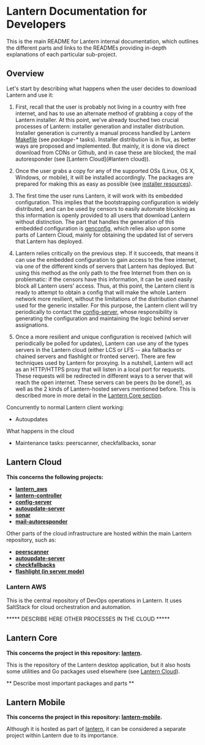 # Lantern Documentation for Developers

This is the main README for Lantern internal documentation, which outlines the different parts and links to the READMEs providing in-depth explanations of each particular sub-project.


## Overview

Let's start by describing what happens when the user decides to download Lantern and use it:

1. First, recall that the user is probably not living in a country with free internet, and has to use an alternate method of grabbing a copy of the Lantern installer.  At this point, we've already touched two crucial processes of Lantern: installer generation and installer distribution. Installer generation is currently a manual process handled by Lantern [Makefile](https://github.com/getlantern/lantern/blob/valencia/Makefile) (see _package-*_ tasks).  Installer distribution is in flux, as better ways are proposed and implemented. But mainly, it is done via direct download from CDNs or Github, and in case these are blocked, the mail autoresponder (see [Lantern Cloud](#lantern cloud)).

1. Once the user grabs a copy for any of the supported OSs (Linux, OS X, Windows, or mobile), it will be installed accordingly.  The packages are prepared for making this as easy as possible (see [installer resources](https://github.com/getlantern/lantern/tree/valencia/installer-resources)).

1. The first time the user runs Lantern, it will work with its embedded configuration.  This implies that the bootstrapping configuration is widely distributed, and can be used by censors to easily automate blocking as this information is openly provided to all users that download Lantern without distinction. The part that handles the generation of this embedded configuration is [genconfig](https://github.com/getlantern/lantern/tree/valencia/src/github.com/getlantern/flashlight/genconfig), which relies also upon some parts of Lantern Cloud, mainly for obtaining the updated list of servers that Lantern has deployed.

1. Lantern relies critically on the previous step. If it succeeds, that means it can use the embedded configuration to gain access to the free internet, via one of the different kinds of servers that Lantern has deployed.  But using this method as the only path to the free Internet from then on is problematic: if the censors have this information, it can be used easily block all Lantern users' access.  Thus, at this point, the Lantern client is ready to attempt to obtain a config that will make the whole Lantern network more resilient, without the limitations of the distribution channel used for the generic installer.  For this purpose, the Lantern client will try periodically to contact the [config-server](https://github.com/getlantern/config-server), whose responsibility is generating the configuration and maintaining the logic behind server assignations.

1. Once a more resilient and unique configuration is received (which will periodically be polled for updates), Lantern can use any of the types servers in the Lantern cloud (either LCS or LFS -- aka fallbacks or chained servers and flashlight or fronted server).  There are few techniques used by Lantern for proxying.  In a nutshell, Lantern will act as an HTTP/HTTPS proxy that will listen in a local port for requests.  These requests will be redirected in different ways to a server that will reach the open internet.  These servers can be peers (to be done!), as well as the 2 kinds of Lantern-hosted servers mentioned before.  This is described more in more detail in the [Lantern Core section](#lantern-core).


Concurrently to normal Lantern client working:

* Autoupdates


What happens in the cloud

* Maintenance tasks: peerscanner, checkfallbacks, sonar



## Lantern Cloud

**This concerns the following projects:**

* **[lantern_aws](https://github.com/getlantern/lantern_aws)**
* **[lantern-controller](https://github.com/getlantern/lantern-controller)**
* **[config-server](https://github.com/getlantern/config-server)**
* **[autoupdate-server](https://github.com/getlantern/autoupdate-server)**
* **[sonar](https://github.com/getlantern/sonar)**
* **[mail-autoresponder](https://github.com/getlantern/mail-responder)**

Other parts of the cloud infrastructure are hosted within the main Lantern repository, such as:

* **[peerscanner](https://github.com/getlantern/lantern/tree/valencia/src/github.com/getlantern/peerscanner)**
* **[autoupdate-server](https://github.com/getlantern/lantern/tree/valencia/src/github.com/getlantern/autoupdate-server)**
* **[checkfallbacks](https://github.com/getlantern/lantern/tree/valencia/src/github.com/getlantern/checkfallbacks)**
* **[flashlight (in server mode)](https://github.com/getlantern/lantern/tree/valencia/src/github.com/getlantern/flashlight)**

### Lantern AWS

This is the central repository of DevOps operations in Lantern. It uses SaltStack for cloud orchestration and automation.


***** DESCRIBE HERE OTHER PROCESSES IN THE CLOUD *****


## Lantern Core

**This concerns the project in this repository: [lantern](https://github.com/getlantern/lantern).**

This is the repository of the Lantern desktop application, but it also hosts some utilities and Go packages used elsewhere (see [Lantern Cloud](#lantern-cloud)).

** Describe most important packages and parts **


## Lantern Mobile

**This concerns the project in this repository: [lantern-mobile](https://github.com/getlantern/lantern-mobile).**

Although it is hosted as part of [lantern](https://github.com/getlantern/lantern), it can be considered a separate project within Lantern due to its importance.
